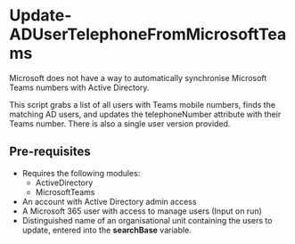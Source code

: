 # Update-ADUserTelephoneFromMicrosoftTeams

Microsoft does not have a way to automatically synchronise Microsoft Teams numbers with Active Directory.

This script grabs a list of all users with Teams mobile numbers, finds the matching AD users, and updates the telephoneNumber attribute with their Teams number. 
There is also a single user version provided.

## Pre-requisites

- Requires the following modules:
  - ActiveDirectory
  - MicrosoftTeams
- An account with Active Directory admin access
- A Microsoft 365 user with access to manage users (Input on run)
- Distinguished name of an organisational unit containing the users to update, entered into the **searchBase** variable. 
